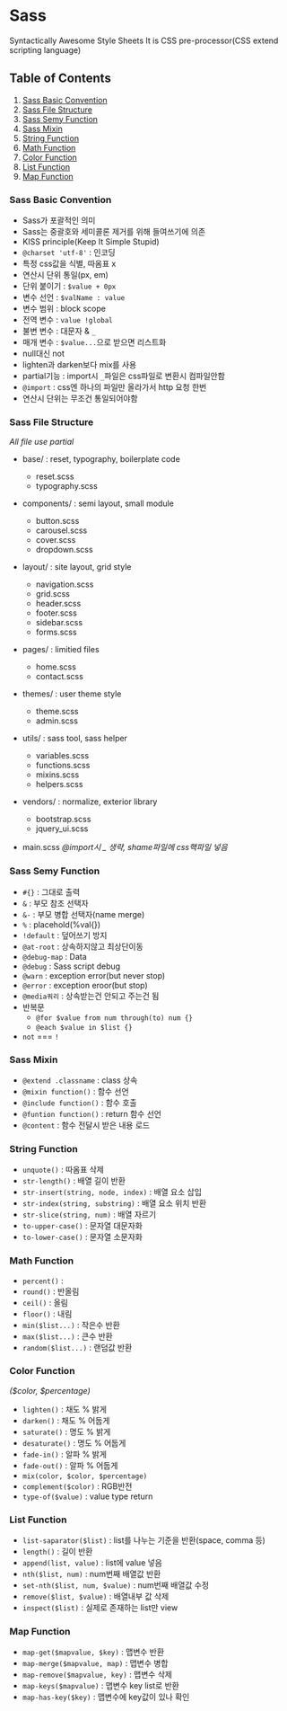 # **Sass**
Syntactically Awesome Style Sheets
It is CSS pre-processor(CSS extend scripting language)


## Table of Contents
1. [Sass Basic Convention](#Sass-Basic-Convention)
1. [Sass File Structure](#Sass-File-Structure)
1. [Sass Semy Function](#Sass-Semy-Function)
1. [Sass Mixin](#Sass-Mixin)
1. [String Function](#String-Functon)
1. [Math Function](#Math-Function)
1. [Color Function](#Color-Function)
1. [List Function](#List-Function)
1. [Map Function](#Map-Function)


### Sass Basic Convention

- Sass가 포괄적인 의미
- Sass는 중괄호와 세미콜론 제거를 위해 들여쓰기에 의존
- KISS principle(Keep It Simple Stupid)
- `@charset 'utf-8'` : 인코딩
- 특정 css값을 식별, 따옴표 x
- 연산시 단위 통일(px, em)
- 단위 붙이기 : `$value + 0px`
- 변수 선언 : `$valName : value`
- 변수 범위 : block scope
- 전역 변수 : `value !global`
- 불변 변수 : 대문자 & `_`
- 매개 변수 : `$value...`으로 받으면 리스트화
- null대신 not
- lighten과 darken보다 mix를 사용
- partial기능 : import시 `_`파일은 css파일로 변환시 컴파일안함
- `@import` : css엔 하나의 파일만 올라가서 http 요청 한번
- 연산시 단위는 무조건 통일되어야함


### Sass File Structure
*All file use partial*

- base/ : reset, typography, boilerplate code
    - reset.scss
    - typography.scss

- components/ : semi layout, small module
    - button.scss
    - carousel.scss
    - cover.scss
    - dropdown.scss

- layout/ : site layout, grid style
    - navigation.scss
    - grid.scss
    - header.scss
    - footer.scss
    - sidebar.scss
    - forms.scss

- pages/ : limitied files
    - home.scss
    - contact.scss

- themes/ : user theme style
    - theme.scss
    - admin.scss

- utils/ : sass tool, sass helper
    - variables.scss
    - functions.scss
    - mixins.scss
    - helpers.scss

- vendors/ : normalize, exterior library
    - bootstrap.scss
    - jquery_ui.scss

- main.scss
*@import시 _ 생략, shame파일에 css핵파일 넣음*


### Sass Semy Function

- `#{}` : 그대로 출력
- `&` : 부모 참조 선택자
- `&-` : 부모 병합 선택자(name merge)
- `%` : placehold(%val{})
- `!default` : 덮어쓰기 방지
- `@at-root` : 상속하지않고 최상단이동
- `@debug-map` : Data
- `@debug` : Sass script debug
- `@warn` : exception error(but never stop)
- `@error` : exception eroor(but stop)
- `@media쿼리` : 상속받는건 안되고 주는건 됨
- 반복문
    - `@for $value from num through(to) num {}`
    - `@each $value in $list {}`
- `not` === `!`


### Sass Mixin

- `@extend .classname` : class 상속
- `@mixin function()` : 함수 선언
- `@include function()` : 함수 호출
- `@funtion function()` : return 함수 선언
- `@content` : 함수 전달시 받은 내용 로드


### String Function

- `unquote()` : 따옴표 삭제
- `str-length()` : 배열 길이 반환
- `str-insert(string, node, index)` : 배열 요소 삽입
- `str-index(string, substring)` : 배열 요소 위치 반환
- `str-slice(string, num)` : 배열 자르기
- `to-upper-case()` : 문자열 대문자화
- `to-lower-case()` : 문자열 소문자화


### Math Function

- `percent()` :
- `round()` : 반올림
- `ceil()` : 올림
- `floor()` : 내림
- `min($list...)` : 작은수 반환
- `max($list...)` : 큰수 반환
- `random($list...)` : 랜덤값 반환


### Color Function

*($color, $percentage)*
- `lighten()` : 채도 % 밝게
- `darken()` : 채도 % 어둡게
- `saturate()` : 명도 % 밝게
- `desaturate()` : 명도 % 어둡게
- `fade-in()` : 알파 % 밝게
- `fade-out()` : 알파 % 어둡게
- `mix(color, $color, $percentage)`
- `complement($color)` : RGB반전
- `type-of($value)` : value type return


### List Function

- `list-saparator($list)` : list를 나누는 기준을 반환(space, comma 등)
- `length()` : 길이 반환
- `append(list, value)` : list에 value 넣음
- `nth($list, num)` : num번째 배열값 반환
- `set-nth($list, num, $value)` : num번째 배열값 수정
- `remove($list, $value)` : 배열내부 값 삭제
- `inspect($list)` : 실제로 존재하는 list만 view


### Map Function
- `map-get($mapvalue, $key)` : 맵변수 반환
- `map-merge($mapvalue, map)` : 맵변수 병합
- `map-remove($mapvalue, key)` : 맵변수 삭제
- `map-keys($mapvalue)` : 맵변수 key list로 반환
- `map-has-key($key)` : 맵변수에 key값이 있나 확인
